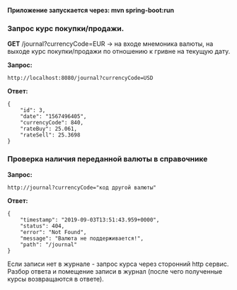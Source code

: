 **Приложение запускаeтся через:  mvn spring-boot:run**

### Запрос курс покупки/продажи. 
**GET** /journal?currencyCode=EUR -> на входе мнемоника валюты, на выходе  курс покупки/продажи по отношению к гривне на текущую дату.

**Запрос:**
~~~
http://localhost:8080/journal?currencyCode=USD
~~~

**Ответ:**
~~~
{
    "id": 3,
    "date": "1567496405",
    "currencyCode": 840,
    "rateBuy": 25.061,
    "rateSell": 25.3698
}
~~~

### Проверка наличия переданной валюты в справочнике

**Запрос:**
~~~
http://journal?currencyCode="код другой валюты" 
~~~
**Ответ:**
~~~
{
    "timestamp": "2019-09-03T13:51:43.959+0000",
    "status": 404,
    "error": "Not Found",
    "message": "Валюта не поддерживается!",
    "path": "/journal"
}
~~~

Если записи нет в журнале - запрос курса через сторонний http сервис. Разбор ответа и помещение записи в журнал (после чего полученные курсы возвращаются в ответе).